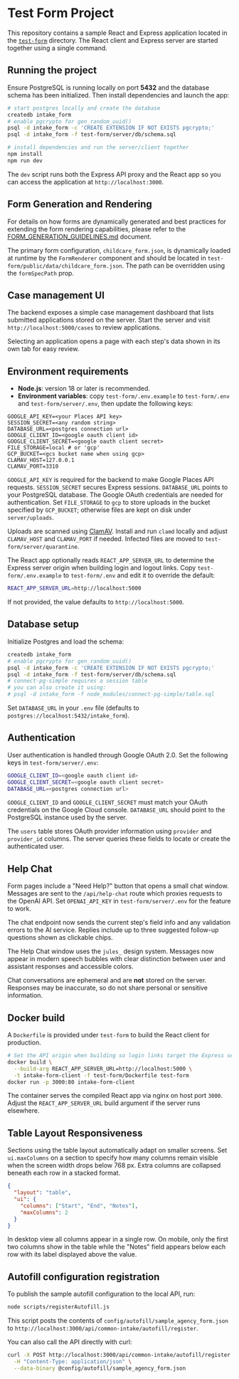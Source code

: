 # Test Form Project

This repository contains a sample React and Express application located in the [`test-form`](test-form) directory. The React client and Express server are started together using a single command.

## Running the project

Ensure PostgreSQL is running locally on port **5432** and the database schema has been initialized. Then install dependencies and launch the app:

```bash
# start postgres locally and create the database
createdb intake_form
# enable pgcrypto for gen_random_uuid()
psql -d intake_form -c 'CREATE EXTENSION IF NOT EXISTS pgcrypto;'
psql -d intake_form -f test-form/server/db/schema.sql

# install dependencies and run the server/client together
npm install
npm run dev
```

The `dev` script runs both the Express API proxy and the React app so you can access the application at `http://localhost:3000`.

## Form Generation and Rendering

For details on how forms are dynamically generated and best practices for extending the form rendering capabilities, please refer to the [FORM_GENERATION_GUIDELINES.md](FORM_GENERATION_GUIDELINES.md) document.

The primary form configuration, `childcare_form.json`, is dynamically loaded at runtime by the `FormRenderer` component and should be located in `test-form/public/data/childcare_form.json`. The path can be overridden using the `formSpecPath` prop.

## Case management UI

The backend exposes a simple case management dashboard that lists submitted applications stored on the server. Start the server and visit `http://localhost:5000/cases` to review applications.

Selecting an application opens a page with each step's data shown in its own tab for easy review.

## Environment requirements

- **Node.js**: version 18 or later is recommended.
- **Environment variables**: copy `test-form/.env.example` to `test-form/.env` and `test-form/server/.env`, then update the following keys:

```
GOOGLE_API_KEY=<your Places API key>
SESSION_SECRET=<any random string>
DATABASE_URL=<postgres connection url>
GOOGLE_CLIENT_ID=<google oauth client id>
GOOGLE_CLIENT_SECRET=<google oauth client secret>
FILE_STORAGE=local # or 'gcp'
GCP_BUCKET=<gcs bucket name when using gcp>
CLAMAV_HOST=127.0.0.1
CLAMAV_PORT=3310
```

`GOOGLE_API_KEY` is required for the backend to make Google Places API requests. `SESSION_SECRET` secures Express sessions. `DATABASE_URL` points to your PostgreSQL database. The Google OAuth credentials are needed for authentication. Set `FILE_STORAGE` to `gcp` to store uploads in the bucket specified by `GCP_BUCKET`; otherwise files are kept on disk under `server/uploads`.

Uploads are scanned using [ClamAV](https://www.clamav.net/). Install and run `clamd` locally and adjust `CLAMAV_HOST` and `CLAMAV_PORT` if needed. Infected files are moved to `test-form/server/quarantine`.

The React app optionally reads `REACT_APP_SERVER_URL` to determine the Express server origin when building login and logout links. Copy `test-form/.env.example` to `test-form/.env` and edit it to override the default:

```bash
REACT_APP_SERVER_URL=http://localhost:5000
```

If not provided, the value defaults to `http://localhost:5000`.

## Database setup

Initialize Postgres and load the schema:

```bash
createdb intake_form
# enable pgcrypto for gen_random_uuid()
psql -d intake_form -c 'CREATE EXTENSION IF NOT EXISTS pgcrypto;'
psql -d intake_form -f test-form/server/db/schema.sql
# connect-pg-simple requires a session table
# you can also create it using:
# psql -d intake_form -f node_modules/connect-pg-simple/table.sql
```

Set `DATABASE_URL` in your `.env` file (defaults to `postgres://localhost:5432/intake_form`).

## Authentication

User authentication is handled through Google OAuth 2.0. Set the following keys in `test-form/server/.env`:

```bash
GOOGLE_CLIENT_ID=<google oauth client id>
GOOGLE_CLIENT_SECRET=<google oauth client secret>
DATABASE_URL=<postgres connection url>
```

`GOOGLE_CLIENT_ID` and `GOOGLE_CLIENT_SECRET` must match your OAuth credentials on the Google Cloud console. `DATABASE_URL` should point to the PostgreSQL instance used by the server.

The `users` table stores OAuth provider information using `provider` and `provider_id` columns. The server queries these fields to locate or create the authenticated user.

## Help Chat

Form pages include a "Need Help?" button that opens a small chat window. Messages are sent to the `/api/help-chat` route which proxies requests to the OpenAI API. Set `OPENAI_API_KEY` in `test-form/server/.env` for the feature to work.

The chat endpoint now sends the current step's field info and any validation errors to the AI service. Replies include up to three suggested follow-up questions shown as clickable chips.

The Help Chat window uses the `jules_` design system. Messages now appear in modern
speech bubbles with clear distinction between user and assistant responses and
accessible colors.

Chat conversations are ephemeral and are **not** stored on the server. Responses may be inaccurate, so do not share personal or sensitive information.

## Docker build

A `Dockerfile` is provided under `test-form` to build the React client for production.

```bash
# Set the API origin when building so login links target the Express server
docker build \
  --build-arg REACT_APP_SERVER_URL=http://localhost:5000 \
  -t intake-form-client -f test-form/Dockerfile test-form
docker run -p 3000:80 intake-form-client
```

The container serves the compiled React app via nginx on host port `3000`. Adjust the `REACT_APP_SERVER_URL` build argument if the server runs elsewhere.

## Table Layout Responsiveness

Sections using the table layout automatically adapt on smaller screens. Set `ui.maxColumns` on a section to specify how many columns remain visible when the screen width drops below 768&nbsp;px. Extra columns are collapsed beneath each row in a stacked format.

```json
{
  "layout": "table",
  "ui": {
    "columns": ["Start", "End", "Notes"],
    "maxColumns": 2
  }
}
```

In desktop view all columns appear in a single row. On mobile, only the first two columns show in the table while the "Notes" field appears below each row with its label displayed above the value.

## Autofill configuration registration

To publish the sample autofill configuration to the local API, run:

```bash
node scripts/registerAutofill.js
```

This script posts the contents of `config/autofill/sample_agency_form.json` to `http://localhost:3000/api/common-intake/autofill/register`.

You can also call the API directly with curl:

```bash
curl -X POST http://localhost:3000/api/common-intake/autofill/register \
  -H "Content-Type: application/json" \
  --data-binary @config/autofill/sample_agency_form.json
```
